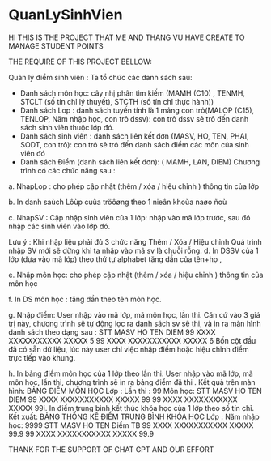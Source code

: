 # QuanLySinhVien
HI THIS IS THE PROJECT THAT ME AND THANG VU HAVE CREATE TO MANAGE STUDENT POINTS 

THE REQUIRE OF THIS PROJECT BELLOW:

Quản lý điểm sinh viên :
Ta tổ chức các danh sách sau:
- Danh sách môn học: cây nhị phân tìm kiếm (MAMH (C10) , TENMH, STCLT (số tín
chỉ lý thuyết), STCTH (số tín chỉ thực hành))
- Danh sách Lop : danh sách tuyến tính là 1 mảng con trỏ(MALOP (C15), TENLOP,
Năm nhập học, con trỏ dssv): con trỏ dssv sẻ trỏ đến danh sách sinh viên thuộc lớp đó.
- Danh sách sinh viên : danh sách liên kết đơn (MASV, HO, TEN, PHAI, SODT, con
trỏ): con trỏ sẻ trỏ đến danh sách điểm các môn của sinh viên đó
- Danh sách Điểm (danh sách liên kết đơn): ( MAMH, LAN, DIEM)
Chương trình có các chức năng sau :

a. NhapLop : cho phép cập nhật (thêm / xóa / hiệu chỉnh ) thông tin của lớp

b. In danh saùch Lôùp cuûa tröôøng theo 1 nieân khoùa naøo ñoù

c. NhapSV : Cập nhập sinh viên của 1 lớp: nhập vào mã lớp trước, sau đó nhập các sinh
viên vào lớp đó.

Lưu ý : Khi nhập liệu phải đủ 3 chức năng Thêm / Xóa / Hiệu chỉnh
Quá trình nhập SV mới sẽ dừng khi ta nhập vào mã sv là chuỗi rỗng.
d. In DSSV của 1 lớp (dựa vào mã lớp) theo thứ tự alphabet tăng dần của tên+họ ,

e. Nhập môn học: cho phép cập nhật (thêm / xóa / hiệu chỉnh ) thông tin của môn học

f. In DS môn học : tăng dần theo tên môn học.

g. Nhập điểm: User nhập vào mã lớp, mã môn học, lần thi. Căn cứ vào 3 giá trị này,
chương trình sẽ tự động lọc ra danh sách sv sẽ thi, và in ra màn hình danh sách theo dạng
sau :
STT MASV HO TEN DIEM
99 XXXX XXXXXXXXXXX XXXXX 5
99 XXXX XXXXXXXXXXX XXXXX 6
Bốn cột đầu đã có sẵn dữ liệu, lúc này user chỉ việc nhập điểm hoặc hiệu chỉnh điểm trực
tiếp vào khung.

h. In bảng điểm môn học của 1 lớp theo lần thi: User nhập vào mã lớp, mã môn học, lần
thi, chương trình sẽ in ra bảng điểm đã thi . Kết quả trên màn hình:
BẢNG ĐIỂM MÔN HỌC
Lớp : <tenlop> Lần thi : 99
Môn học: <tenmon>
STT MASV HO TEN DIEM
99 XXXX XXXXXXXXXXX XXXXX 99
99 XXXX XXXXXXXXXXX XXXXX 99i. In điểm trung bình kết thúc khóa học của 1 lớp theo số tín chỉ. Kết xuất:
BẢNG THỐNG KÊ ĐIỂM TRUNG BÌNH KHÓA HỌC
Lớp : <tenlop> Năm nhập học: 9999
STT MASV HO TEN Điểm TB
99 XXXX XXXXXXXXXXX XXXXX 99.9
99 XXXX XXXXXXXXXXX XXXXX 99.9
  
THANK FOR THE SUPPORT OF CHAT GPT AND OUR EFFORT
